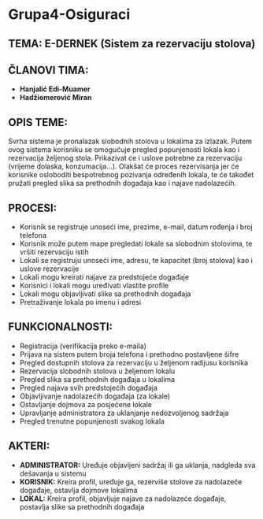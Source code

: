 # Grupa4-Osiguraci
## TEMA:  E-DERNEK (Sistem za rezervaciju stolova)
## ČLANOVI TIMA:
- **Hanjalić Edi-Muamer**
- **Hadžiomerović Miran**

## OPIS TEME:
Svrha sistema je pronalazak slobodnih stolova u lokalima za izlazak. Putem ovog sistema korisniku se omogućuje pregled popunjenosti lokala kao i rezervacija željenog stola. Prikazivat će i uslove potrebne za rezervaciju (vrijeme dolaska, konzumacija...). Olakšat će proces rezervisanja jer će korisnike osloboditi bespotrebnog pozivanja određenih lokala, te će takođet pružati pregled slika sa prethodnih događaja kao i najave nadolazećih.

## PROCESI:
- Korisnik se registruje unoseći ime, prezime, e-mail, datum rođenja i broj telefona 
- Korisnik može putem mape pregledati lokale sa slobodnim stolovima, te vršiti rezervaciju istih
- Lokali se registruju unoseći ime, adresu, te kapacitet (broj stolova) kao i uslove rezervacije
- Lokali mogu kreirati najave za predstojeće događaje
- Korisnici i lokali mogu uređivati vlastite profile
- Lokali mogu objavljivati slike sa prethodnih događaja
- Pretraživanje lokala po imenu i adresi

## FUNKCIONALNOSTI:
- Registracija (verifikacija preko e-maila)
- Prijava na sistem putem broja telefona i prethodno postavljene šifre
- Pregled dostupnih stolova za rezervaciju u željenom radijusu korisnika
- Rezervacija slobodnih stolova u željenom lokalu
- Pregled slika sa prethodnih događaja u lokalima
- Pregled najava svih predstojećih događaja
- Objavljivanje nadolazećih događaja (za lokale)
- Ostavljanje dojmova za posjećene lokale
- Upravljanje administratora za uklanjanje nedozvoljenog sadržaja
- Pregled trenutne popunjenosti svakog lokala

## AKTERI:
- **ADMINISTRATOR:**
 Uređuje objavljeni sadržaj ili ga uklanja, nadgleda sva dešavanja u sistemu
- **KORISNIK:**
 Kreira profil, uređuje ga, rezerviše stolove za nadolazeće događaje, ostavlja dojmove lokalima
- **LOKAL:**
 Kreira profil, objavljuje najave za nadolazeće događaje, postavlja slike sa prethodnih događaja
